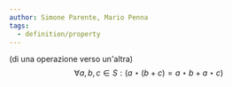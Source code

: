 ```yaml
---
author: Simone Parente, Mario Penna
tags:
  - definition/property
---
```

(di una operazione verso un'altra)
$$\forall a,b,c \in S : (a \star(b+c) = a \star b + a \star c)$$